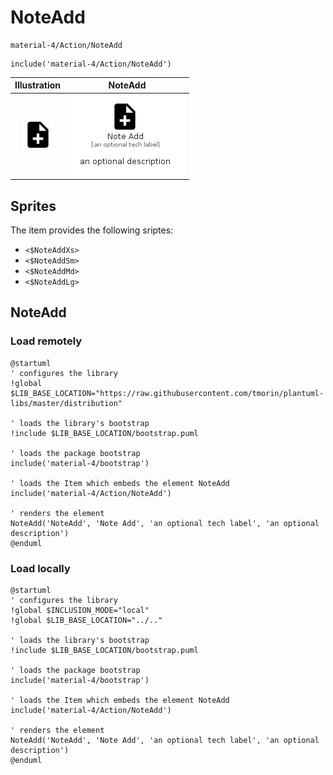 # NoteAdd


```text
material-4/Action/NoteAdd
```

```text
include('material-4/Action/NoteAdd')
```



| Illustration | NoteAdd |
| :---: | :---: |
| ![illustration for Illustration](../../material-4/Action/NoteAdd.png) | ![illustration for NoteAdd](../../material-4/Action/NoteAdd.Local.png) |



## Sprites
The item provides the following sriptes:

- `<$NoteAddXs>`
- `<$NoteAddSm>`
- `<$NoteAddMd>`
- `<$NoteAddLg>`





## NoteAdd

### Load remotely
```plantuml
@startuml
' configures the library
!global $LIB_BASE_LOCATION="https://raw.githubusercontent.com/tmorin/plantuml-libs/master/distribution"

' loads the library's bootstrap
!include $LIB_BASE_LOCATION/bootstrap.puml

' loads the package bootstrap
include('material-4/bootstrap')

' loads the Item which embeds the element NoteAdd
include('material-4/Action/NoteAdd')

' renders the element
NoteAdd('NoteAdd', 'Note Add', 'an optional tech label', 'an optional description')
@enduml
```

### Load locally
```plantuml
@startuml
' configures the library
!global $INCLUSION_MODE="local"
!global $LIB_BASE_LOCATION="../.."

' loads the library's bootstrap
!include $LIB_BASE_LOCATION/bootstrap.puml

' loads the package bootstrap
include('material-4/bootstrap')

' loads the Item which embeds the element NoteAdd
include('material-4/Action/NoteAdd')

' renders the element
NoteAdd('NoteAdd', 'Note Add', 'an optional tech label', 'an optional description')
@enduml
```

